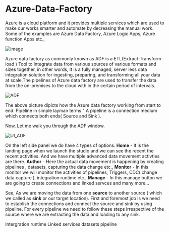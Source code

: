 # Azure-Data-Factory
Azure is a cloud platform and it provides multiple services which are used to make our works smarter and automate by decreasing the manual work.
Some of the examples are Azure Data Factory, Azure Logic Apps, Azure function Apps etc.,
 
![image](https://github.com/user-attachments/assets/d890f46f-92bb-4b77-9c19-96bace8fb1ca)
 
 
Azure data factory as commonly known as ADF is a ETL(Extract-Transform- load ) Tool to integrate data from various sources of various formats and sizes together, in other words, It is a fully managed, server less data integration solution for ingesting, preparing, and transforming all your data at scale.The pipelines of Azure data factory are used to transfer the data from the on-premises to the cloud with in the certain period of intervals.
 
![ADF](https://github.com/user-attachments/assets/77140ad8-b793-4601-b468-94dd77141824)
 
The above picture dipicts how the Azure data factory working from start to end.
Pipeline in simple layman terms " A pipeline is a connection medium which connects both ends( Source and Sink ).
 
Now, Let me walk you through the ADF window.
 
![UI_ADF](https://github.com/user-attachments/assets/93907f68-4c6e-407b-b70c-b121d623f142)
 
On the left side panel we do have 4 types of options.
**Home** - It is the landing page when we launch the studio and we can see the recent the recent activities. And we have multiple advanced data movement activties are there.
**Author** - Here the actual data movement is happening by creating pipelines , datasets, capturing the data change etc.,
**Monitor** - In this monitor we will monitor the activities of pipelines, Triggers, CDC( change data capture ), integration runtime etc.,
**Manage** - In this manage button we are going to create connections and linked servces and many more...
 
 
See, As we are moving the data from one **source** to another source ( which we called as **sink** or our target location).
First and foremost job is we need to establish the connections and connect the source and sink by using pipeline.
For every pipeline we need to follow these steps irrespective of the source where we are extracting the data and loading to any sink.
 
Intergration runtime
Linked services
datasets
pipeline
